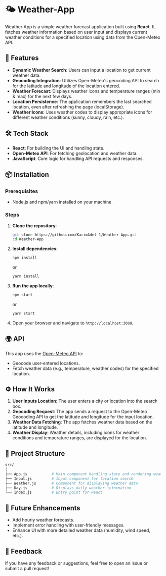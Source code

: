 # 🌤️ Weather-App

Weather App is a simple weather forecast application built using **React**. It fetches weather information based on user input and displays current weather conditions for a specified location using data from the Open-Meteo API.

## 🚀 Features

- **Dynamic Weather Search**: Users can input a location to get current weather data.
- **Geocoding Integration**: Utilizes Open-Meteo's geocoding API to search for the latitude and longitude of the location entered.
- **Weather Forecast**: Displays weather icons and temperature ranges (min & max) for the next few days.
- **Location Persistence**: The application remembers the last searched location, even after refreshing the page (localStorage).
- **Weather Icons**: Uses weather codes to display appropriate icons for different weather conditions (sunny, cloudy, rain, etc.).
  
## 🛠️ Tech Stack

- **React**: For building the UI and handling state.
- **Open-Meteo API**: For fetching geolocation and weather data.
- **JavaScript**: Core logic for handling API requests and responses.

## 📦 Installation

### Prerequisites

- Node.js and npm/yarn installed on your machine.

### Steps

1. **Clone the repository**:
   ```bash
   git clone https://github.com/KarimAdel-1/Weather-App.git
   cd Weather-App
   ```

2. **Install dependencies**:
   ```bash
   npm install
   ```
   or
   ```bash
   yarn install
   ```

3. **Run the app locally**:
   ```bash
   npm start
   ```
   or
   ```bash
   yarn start
   ```

4. Open your browser and navigate to `http://localhost:3000`.

## 🌍 API

This app uses the [Open-Meteo API](https://open-meteo.com/) to:

- Geocode user-entered locations.
- Fetch weather data (e.g., temperature, weather codes) for the specified location.

## ⚙️ How It Works

1. **User Inputs Location**: The user enters a city or location into the search box.
2. **Geocoding Request**: The app sends a request to the Open-Meteo Geocoding API to get the latitude and longitude for the input location.
3. **Weather Data Fetching**: The app fetches weather data based on the latitude and longitude.
4. **Weather Display**: Weather details, including icons for weather conditions and temperature ranges, are displayed for the location.

## 📂 Project Structure

```bash
src/
│
├── App.js           # Main component handling state and rendering weather
├── Input.js         # Input component for location search
├── Weather.js       # Component for displaying weather data
├── Day.js           # Displays daily weather information
└── index.js         # Entry point for React
```

## 🌟 Future Enhancements

- Add hourly weather forecasts.
- Implement error handling with user-friendly messages.
- Enhance UI with more detailed weather data (humidity, wind speed, etc.).

## 💬 Feedback

If you have any feedback or suggestions, feel free to open an issue or submit a pull request!
